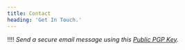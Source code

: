 ```yaml
---
title: Contact
heading: 'Get In Touch.'
---
```

!!!! _Send a secure email message using this [Public PGP Key](https://keys.kode.email/pks/lookup?op=get&search=contact%40kode.email)._

